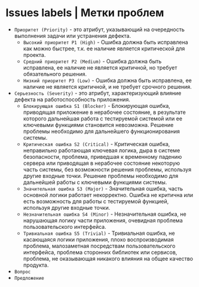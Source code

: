 # Issues labels | Метки проблем

  - `Приоритет (Priority)` - это атрибут, указывающий на очередность выполнения задачи или устранения дефекта.
    - `Высокий приоритет P1 (High)` - Ошибка должна быть исправлена как можно быстрее, т.к. ее наличие является критической для проекта. 
    - `Средний приоритет P2 (Medium)` - Ошибка должна быть исправлена, ее наличие не является критичной, но требует обязательного решения. 
    - `Низкий приоритет P3 (Low)` - Ошибка должна быть исправлена, ее наличие не является критичной, и не требует срочного решения.
  - `Серьезность (Severity)` - это атрибут, характеризующий влияние дефекта на работоспособность приложения.
    - `Блокирующая ошибка S1 (Blocker)` - Блокирующая ошибка, приводящая приложение в нерабочее состояние, в результате которого дальнейшая работа с тестируемой системой или ее ключевыми функциями становится невозможна. Решение проблемы необходимо для дальнейшего функционирования системы.
    - `Критическая ошибка S2 (Critical)` - Критическая ошибка, неправильно работающая ключевая логика, дыра в системе безопасности, проблема, приведшая к временному падению сервера или приводящая в нерабочее состояние некоторую часть системы, без возможности решения проблемы, используя другие входные точки. Решение проблемы необходимо для дальнейшей работы с ключевыми функциями системы.
    - `Значительная ошибка S3 (Major)` - Значительная ошибка, часть основной логики работает некорректно. Ошибка не критична или есть возможность для работы с тестируемой функцией, используя другие входные точки.
    - `Незначительная ошибка S4 (Minor)` - Незначительная ошибка, не нарушающая логику части приложения, очевидная проблема пользовательского интерфейса.
    - `Тривиальная ошибка S5 (Trivial)` - Тривиальная ошибка, не касающаяся логики приложения, плохо воспроизводимая проблема, малозаметная посредствам пользовательского интерфейса, проблема сторонних библиотек или сервисов, проблема, не оказывающая никакого влияния на общее качество продукта.
  - `Вопрос`
  - `Предложение`
